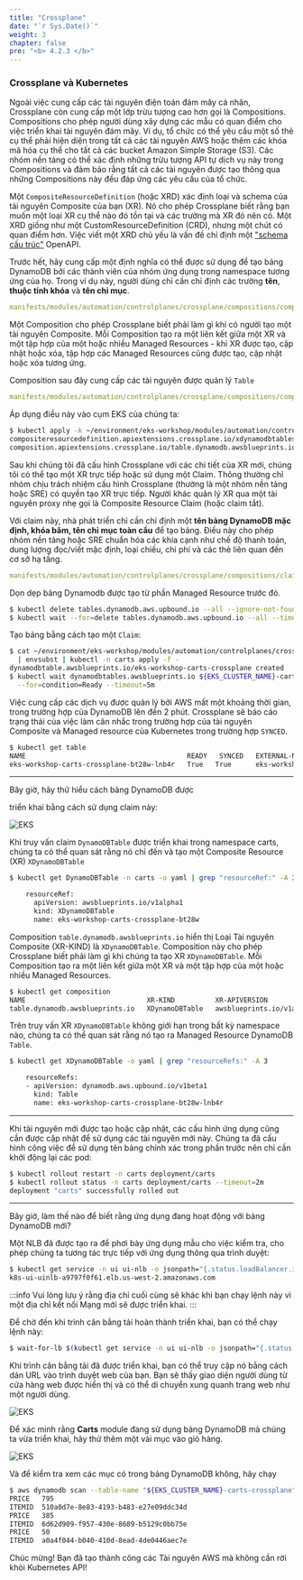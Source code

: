 ```yaml
---
title: "Crossplane"
date: "`r Sys.Date()`"
weight: 3
chapter: false
pre: "<b> 4.2.3 </b>"
---
```


### Crossplane và Kubernetes

Ngoài việc cung cấp các tài nguyên điện toán đám mây cá nhân, Crossplane còn cung cấp một lớp trừu tượng cao hơn gọi là Compositions. Compositions cho phép người dùng xây dựng các mẫu có quan điểm cho việc triển khai tài nguyên đám mây. Ví dụ, tổ chức có thể yêu cầu một số thẻ cụ thể phải hiện diện trong tất cả các tài nguyên AWS hoặc thêm các khóa mã hóa cụ thể cho tất cả các bucket Amazon Simple Storage (S3). Các nhóm nền tảng có thể xác định những trừu tượng API tự dịch vụ này trong Compositions và đảm bảo rằng tất cả các tài nguyên được tạo thông qua những Compositions này đều đáp ứng các yêu cầu của tổ chức.

Một `CompositeResourceDefinition` (hoặc XRD) xác định loại và schema của tài nguyên Composite của bạn (XR). Nó cho phép Crossplane biết rằng bạn muốn một loại XR cụ thể nào đó tồn tại và các trường mà XR đó nên có. Một XRD giống như một CustomResourceDefinition (CRD), nhưng một chút có quan điểm hơn. Việc viết một XRD chủ yếu là vấn đề chỉ định một ["schema cấu trúc"](https://kubernetes.io/docs/tasks/extend-kubernetes/custom-resources/custom-resource-definitions/) OpenAPI.

Trước hết, hãy cung cấp một định nghĩa có thể được sử dụng để tạo bảng DynamoDB bởi các thành viên của nhóm ứng dụng trong namespace tương ứng của họ. Trong ví dụ này, người dùng chỉ cần chỉ định các trường **tên**, **thuộc tính khóa** và **tên chỉ mục**.

```yaml
manifests/modules/automation/controlplanes/crossplane/compositions/composition/definition.yaml
```

Một Composition cho phép Crossplane biết phải làm gì khi có người tạo một tài nguyên Composite. Mỗi Composition tạo ra một liên kết giữa một XR và một tập hợp của một hoặc nhiều Managed Resources - khi XR được tạo, cập nhật hoặc xóa, tập hợp các Managed Resources cũng được tạo, cập nhật hoặc xóa tương ứng.

Composition sau đây cung cấp các tài nguyên được quản lý `Table`

```yaml
manifests/modules/automation/controlplanes/crossplane/compositions/composition/table.yaml
```

Áp dụng điều này vào cụm EKS của chúng ta:

```bash
$ kubectl apply -k ~/environment/eks-workshop/modules/automation/controlplanes/crossplane/compositions/composition
compositeresourcedefinition.apiextensions.crossplane.io/xdynamodbtables.awsblueprints.io created
composition.apiextensions.crossplane.io/table.dynamodb.awsblueprints.io created
```

Sau khi chúng tôi đã cấu hình Crossplane với các chi tiết của XR mới, chúng tôi có thể tạo một XR trực tiếp hoặc sử dụng một Claim. Thông thường chỉ nhóm chịu trách nhiệm cấu hình Crossplane (thường là một nhóm nền tảng hoặc SRE) có quyền tạo XR trực tiếp. Người khác quản lý XR qua một tài nguyên proxy nhẹ gọi là Composite Resource Claim (hoặc claim tắt).

Với claim này, nhà phát triển chỉ cần chỉ định một **tên bảng DynamoDB mặc định, khóa băm, tên chỉ mục toàn cầu** để tạo bảng. Điều này cho phép nhóm nền tảng hoặc SRE chuẩn hóa các khía cạnh như chế độ thanh toán, dung lượng đọc/viết mặc định, loại chiếu, chi phí và các thẻ liên quan đến cơ sở hạ tầng.

```yaml
manifests/modules/automation/controlplanes/crossplane/compositions/claim/claim.yaml
```

Dọn dẹp bảng Dynamodb được tạo từ phần Managed Resource trước đó.

```bash
$ kubectl delete tables.dynamodb.aws.upbound.io --all --ignore-not-found=true
$ kubectl wait --for=delete tables.dynamodb.aws.upbound.io --all --timeout=5m
```

Tạo bảng bằng cách tạo một `Claim`:

```bash timeout=400
$ cat ~/environment/eks-workshop/modules/automation/controlplanes/crossplane/compositions/claim/claim.yaml \
  | envsubst | kubectl -n carts apply -f -
dynamodbtable.awsblueprints.io/eks-workshop-carts-crossplane created
$ kubectl wait dynamodbtables.awsblueprints.io ${EKS_CLUSTER_NAME}-carts-crossplane -n carts \
  --for=condition=Ready --timeout=5m
```

Việc cung cấp các dịch vụ được quản lý bởi AWS mất một khoảng thời gian, trong trường hợp của DynamoDB lên đến 2 phút. Crossplane sẽ báo cáo trạng thái của việc làm cân nhắc trong trường hợp của tài nguyên Composite và Managed resource của Kubernetes trong trường hợp `SYNCED`.

```bash
$ kubectl get table
NAME                                        READY   SYNCED   EXTERNAL-NAME                   AGE
eks-workshop-carts-crossplane-bt28w-lnb4r   True   True      eks-workshop-carts-crossplane   6s
```

---

Bây giờ, hãy thử hiểu cách bảng DynamoDB được

 triển khai bằng cách sử dụng claim này:

![EKS](/images/0006/00061.png?featherlight=false&width=90pc)

Khi truy vấn claim `DynamoDBTable` được triển khai trong namespace carts, chúng ta có thể quan sát rằng nó chỉ đến và tạo một Composite Resource (XR) `XDynamoDBTable`

```bash
$ kubectl get DynamoDBTable -n carts -o yaml | grep "resourceRef:" -A 3

    resourceRef:
      apiVersion: awsblueprints.io/v1alpha1
      kind: XDynamoDBTable
      name: eks-workshop-carts-crossplane-bt28w
```

Composition `table.dynamodb.awsblueprints.io` hiển thị Loại Tài nguyên Composite (XR-KIND) là `XDynamoDBTable`. Composition này cho phép Crossplane biết phải làm gì khi chúng ta tạo XR `XDynamoDBTable`. Mỗi Composition tạo ra một liên kết giữa một XR và một tập hợp của một hoặc nhiều Managed Resources.

```bash
$ kubectl get composition
NAME                              XR-KIND          XR-APIVERSION               AGE
table.dynamodb.awsblueprints.io   XDynamoDBTable   awsblueprints.io/v1alpha1   143m
```

Trên truy vấn XR `XDynamoDBTable` không giới hạn trong bất kỳ namespace nào, chúng ta có thể quan sát rằng nó tạo ra Managed Resource DynamoDB `Table`.

```bash
$ kubectl get XDynamoDBTable -o yaml | grep "resourceRefs:" -A 3

    resourceRefs:
    - apiVersion: dynamodb.aws.upbound.io/v1beta1
      kind: Table
      name: eks-workshop-carts-crossplane-bt28w-lnb4r
```

---

Khi tài nguyên mới được tạo hoặc cập nhật, các cấu hình ứng dụng cũng cần được cập nhật để sử dụng các tài nguyên mới này. Chúng ta đã cấu hình công việc để sử dụng tên bảng chính xác trong phần trước nên chỉ cần khởi động lại các pod:

```bash
$ kubectl rollout restart -n carts deployment/carts
$ kubectl rollout status -n carts deployment/carts --timeout=2m
deployment "carts" successfully rolled out
```

---

Bây giờ, làm thế nào để biết rằng ứng dụng đang hoạt động với bảng DynamoDB mới?

Một NLB đã được tạo ra để phơi bày ứng dụng mẫu cho việc kiểm tra, cho phép chúng ta tương tác trực tiếp với ứng dụng thông qua trình duyệt:

```bash
$ kubectl get service -n ui ui-nlb -o jsonpath="{.status.loadBalancer.ingress[*].hostname}{'\n'}"
k8s-ui-uinlb-a9797f0f61.elb.us-west-2.amazonaws.com
```

:::info
Vui lòng lưu ý rằng địa chỉ cuối cùng sẽ khác khi bạn chạy lệnh này vì một địa chỉ kết nối Mạng mới sẽ được triển khai.
:::

Để chờ đến khi trình cân bằng tải hoàn thành triển khai, bạn có thể chạy lệnh này:

```bash timeout=610
$ wait-for-lb $(kubectl get service -n ui ui-nlb -o jsonpath="{.status.loadBalancer.ingress[*].hostname}{'\n'}")
```

Khi trình cân bằng tải đã được triển khai, bạn có thể truy cập nó bằng cách dán URL vào trình duyệt web của bạn. Bạn sẽ thấy giao diện người dùng từ cửa hàng web được hiển thị và có thể di chuyển xung quanh trang web như một người dùng.

![EKS](/images/0006/00062.png?featherlight=false&width=90pc)

Để xác minh rằng **Carts** module đang sử dụng bảng DynamoDB mà chúng ta vừa triển khai, hãy thử thêm một vài mục vào giỏ hàng.

![EKS](/images/0006/00063.png?featherlight=false&width=90pc)

Và để kiểm tra xem các mục có trong bảng DynamoDB không, hãy chạy

```bash
$ aws dynamodb scan --table-name "${EKS_CLUSTER_NAME}-carts-crossplane" --query 'Items[].{itemId:itemId,Price:unitPrice}' --output text
PRICE   795
ITEMID  510a0d7e-8e83-4193-b483-e27e09ddc34d
PRICE   385
ITEMID  6d62d909-f957-430e-8689-b5129c0bb75e
PRICE   50
ITEMID  a0a4f044-b040-410d-8ead-4de0446aec7e
```

Chúc mừng! Bạn đã tạo thành công các Tài nguyên AWS mà không cần rời khỏi Kubernetes API!